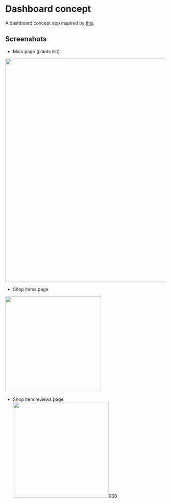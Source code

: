 # Dashboard concept
A dashboard concept app inspired by [this](https://www.uplabs.com/posts/dashboard-components-made-with-invision-studio).

## Screenshots
- Main page (plants list)<br>
<img src="media/screenshot.png" width="700">

- Shop items page<br>
<img src="flutter_02.png" width="300">

- Shop item reviews page<br>
<img src="flutter_03.png" width="300">000
